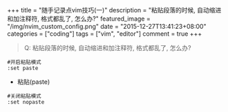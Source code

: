 +++
title = "随手记录点vim技巧(一)"
description = "粘贴段落的时候, 自动缩进和加注释符, 格式都乱了, 怎么办?"
featured_image = "/img/nvim_custom_config.png"
date = "2015-12-27T13:41:23+08:00"
categories = ["coding"]
tags = ["vim", "editor"]
comment = true
+++

> Q: 粘贴段落的时候, 自动缩进和加注释符, 格式都乱了, 怎么办?

<!--more-->

```vi
#开启粘贴模式
:set paste
```

- 粘贴(paste)

```vi
#关闭粘贴模式
:set nopaste
```
